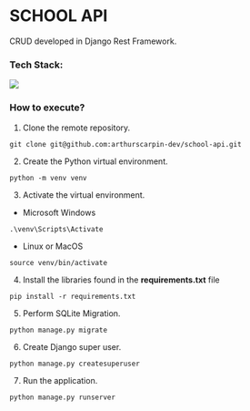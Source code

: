 # SCHOOL API
CRUD developed in Django Rest Framework.

### Tech Stack:
<p align="left">
    <a href="https://skillicons.dev">
        <img src="https://skillicons.dev/icons?i=python,django,sqlite"/>
    </a>
</p>

### How to execute?
1. Clone the remote repository.
```
git clone git@github.com:arthurscarpin-dev/school-api.git
```

2. Create the Python virtual environment.
```
python -m venv venv
```

3. Activate the virtual environment.
* Microsoft Windows
```
.\venv\Scripts\Activate
```
* Linux or MacOS
```
source venv/bin/activate
```

4. Install the libraries found in the **requirements.txt** file
```
pip install -r requirements.txt
```

5. Perform SQLite Migration.
```
python manage.py migrate
```

6. Create Django super user.
```
python manage.py createsuperuser
```

7. Run the application.
```
python manage.py runserver
```
